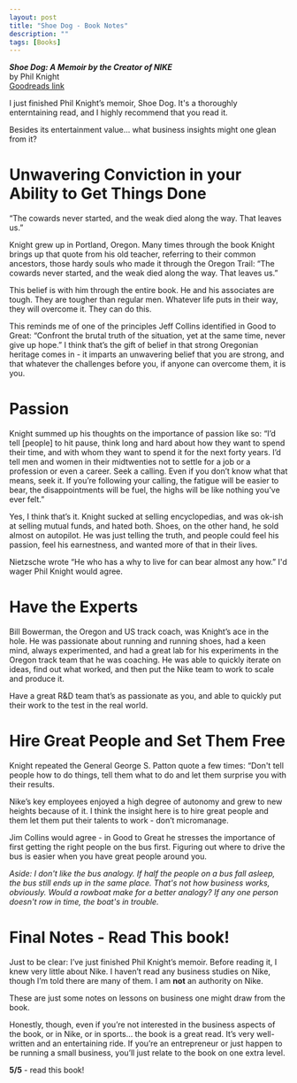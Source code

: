 ```yaml
---
layout: post
title: "Shoe Dog - Book Notes"
description: ""
tags: [Books]
---
```


***Shoe Dog: A Memoir by the Creator of NIKE***<br/>
by Phil Knight<br/>
[Goodreads link](https://www.goodreads.com/book/show/27220736-shoe-dog)

I just finished Phil Knight’s memoir, Shoe Dog. It's a thoroughly enterntaining read, and I highly recommend that you read it.

Besides its entertainment value... what business insights might one glean from it?


# Unwavering Conviction in your Ability to Get Things Done

>
“The cowards never started, and the weak died along the way. That leaves us.”

Knight grew up in Portland, Oregon. Many times through the book Knight brings up that quote from his old teacher, referring to their common ancestors, those hardy souls who made it through the Oregon Trail: “The cowards never started, and the weak died along the way. That leaves us.”

This belief is with him through the entire book. He and his associates are tough. They are tougher than regular men. Whatever life puts in their way, they will overcome it. They can do this.

This reminds me of one of the principles Jeff Collins identified in Good to Great: “Confront the brutal truth of the situation, yet at the same time, never give up hope.” I think that’s the gift of belief in that strong Oregonian heritage comes in - it imparts an unwavering belief that you are strong, and that whatever the challenges before you, if anyone can overcome them, it is you.


# Passion
Knight summed up his thoughts on the importance of passion like so:
“I’d tell [people] to hit pause, think long and hard about how they want to spend their time, and with whom they want to spend it for the next forty years. I’d tell men and women in their midtwenties not to settle for a job or a profession or even a career. Seek a calling. Even if you don’t know what that means, seek it. If you’re following your calling, the fatigue will be easier to bear, the disappointments will be fuel, the highs will be like nothing you’ve ever felt.”

Yes, I think that’s it. Knight sucked at selling encyclopedias, and was ok-ish at selling mutual funds, and hated both. Shoes, on the other hand, he sold almost on autopilot. He was just telling the truth, and people could feel his passion, feel his earnestness, and wanted more of that in their lives.

Nietzsche wrote “He who has a why to live for can bear almost any how.”
I'd wager Phil Knight would agree.


<!--more-->


# Have the Experts
Bill Bowerman, the Oregon and US track coach, was Knight’s ace in the hole. He was passionate about running and running shoes, had a keen mind, always experimented, and had a great lab for his experiments in the Oregon track team that he was coaching. He was able to quickly iterate on ideas, find out what worked, and then put the Nike team to work to scale and produce it.

Have a great R&D team that’s as passionate as you, and able to quickly put their work to the test in the real world.


# Hire Great People and Set Them Free
Knight repeated the General George S. Patton quote a few times: “Don't tell people how to do things, tell them what to do and let them surprise you with their results.

Nike’s key employees enjoyed a high degree of autonomy and grew to new heights because of it. I think the insight here is to hire great people and them let them put their talents to work - don’t micromanage.

Jim Collins would agree - in Good to Great he stresses the importance of first getting the right people on the bus first. Figuring out where to drive the bus is easier when you have great people around you.

*Aside: I don't like the bus analogy. If half the people on a bus fall asleep, the bus still ends up in the same place. That's not how business works, obviously. Would a rowboat make for a better analogy? If any one person doesn't row in time, the boat's in trouble.*


# Final Notes - Read This book!

Just to be clear: I’ve just finished Phil Knight’s memoir. Before reading it, I knew very little about Nike. I haven’t read any business studies on Nike, though I’m told there are many of them. I am **not** an authority on Nike.

These are just some notes on lessons on business one might draw from the book.

Honestly, though, even if you’re not interested in the business aspects of the book, or in Nike, or in sports… the book is a great read. It’s very well-written and an entertaining ride. If you’re an entrepreneur or just happen to be running a small business, you’ll just relate to the book on one extra level.

**5/5** - read this book!
